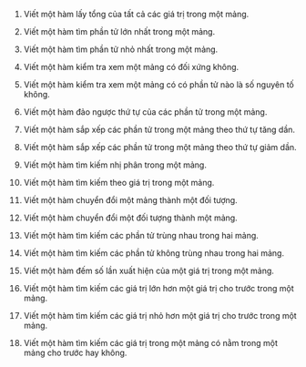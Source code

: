 1. Viết một hàm lấy tổng của tất cả các giá trị trong một mảng.
2. Viết một hàm tìm phần tử lớn nhất trong một mảng.
3. Viết một hàm tìm phần tử nhỏ nhất trong một mảng.
4. Viết một hàm kiểm tra xem một mảng có đối xứng không.
5. Viết một hàm kiểm tra xem một mảng có có phần tử nào là số nguyên tố không.
6. Viết một hàm đảo ngược thứ tự của các phần tử trong một mảng.
7. Viết một hàm sắp xếp các phần tử trong một mảng theo thứ tự tăng dần.
8. Viết một hàm sắp xếp các phần tử trong một mảng theo thứ tự giảm dần.
9. Viết một hàm tìm kiếm nhị phân trong một mảng.
10. Viết một hàm tìm kiếm theo giá trị trong một mảng.

11. Viết một hàm chuyển đổi một mảng thành một đối tượng.
12. Viết một hàm chuyển đổi một đối tượng thành một mảng.
13. Viết một hàm tìm kiếm các phần tử trùng nhau trong hai mảng.
14. Viết một hàm tìm kiếm các phần tử không trùng nhau trong hai mảng.
15. Viết một hàm đếm số lần xuất hiện của một giá trị trong một mảng.
16. Viết một hàm tìm kiếm các giá trị lớn hơn một giá trị cho trước trong một mảng.
17. Viết một hàm tìm kiếm các giá trị nhỏ hơn một giá trị cho trước trong một mảng.
18. Viết một hàm tìm kiếm các giá trị trong một mảng có nằm trong một mảng cho trước hay không.
